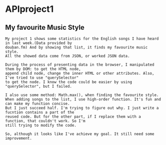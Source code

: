 APIproject1
===========
My favourite Music Style
------------------------
    My project 1 shows some statistics for the English songs I have heard in last week.(Data provided by 
    douban.fm) And by showing that list, it finds my favourite music style.
    All the showed data come from JSON, or worked JSON data.
    
    During the process of presenting data in the browser, I manipulated them by DOM: to get the HTML node,
    append child node, change the inner HTML or other attributes. Also, I've tried to use "querySelector" 
    to get the node. I know the code could be easier by using "querySelector", but I failed.
    
    I also use some method: Math.max(), when finding the favourite style.
    When adding songs to the list, I use high-order function. It's fun and can make my function concise. 
    But I just succeed half. I'm trying to figure out why. I just write a fucntion contains a part of the 
    reused code. But for the other part, if I replace them with a function, that couldn't work. So I'm 
    still trying to modify the code.
    
    So, although it looks like I've achieve my goal. It still need some improvement.  
